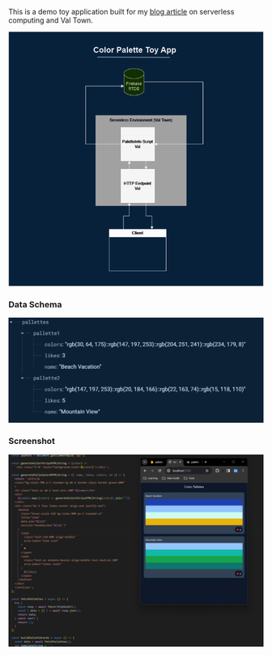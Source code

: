 This is a demo toy application built for my [blog article](https://medium.com/@parthipannatkunam/demystifying-serverless-computing-with-val-town-559f37f8d1f3) on serverless computing and Val Town.

![toy app architecture](./docs/app_arch.png)

### Data Schema
![data schema](./docs/schema.png)

### Screenshot
![app screenshot](./docs/screenshot.png)
